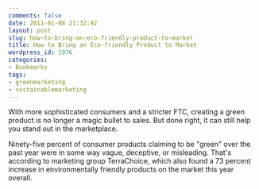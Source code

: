 ```yaml
---
comments: false
date: 2011-01-08 21:32:42
layout: post
slug: how-to-bring-an-eco-friendly-product-to-market
title: How to Bring an Eco-friendly Product to Market
wordpress_id: 1976
categories:
- Bookmarks
tags:
- greenmarketing
- sustainablemarketing
---
```


With more sophisticated consumers and a stricter FTC, creating a green product is no longer a magic bullet to sales. But done right, it can still help you stand out in the marketplace.  

  

Ninety-five percent of consumer products claiming to be "green" over the past year were in some way vague, deceptive, or misleading. That's according to marketing group TerraChoice, which also found a 73 percent increase in environmentally friendly products on the market this year overall.
